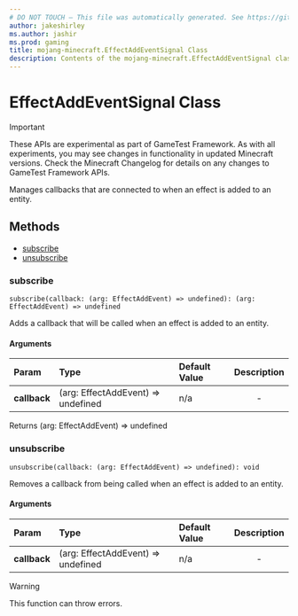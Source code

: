 ```yaml
---
# DO NOT TOUCH — This file was automatically generated. See https://github.com/Mojang/MinecraftScriptingApiDocsGenerator to modify descriptions, examples, etc.
author: jakeshirley
ms.author: jashir
ms.prod: gaming
title: mojang-minecraft.EffectAddEventSignal Class
description: Contents of the mojang-minecraft.EffectAddEventSignal class.
---
```

# EffectAddEventSignal Class
>[!IMPORTANT]
>These APIs are experimental as part of GameTest Framework. As with all experiments, you may see changes in functionality in updated Minecraft versions. Check the Minecraft Changelog for details on any changes to GameTest Framework APIs.

Manages callbacks that are connected to when an effect is added to an entity.


## Methods
- [subscribe](#subscribe)
- [unsubscribe](#unsubscribe)
  
### **subscribe**
`
subscribe(callback: (arg: EffectAddEvent) => undefined): (arg: EffectAddEvent) => undefined
`

Adds a callback that will be called when an effect is added to an entity.
#### Arguments
| Param | Type | Default Value | Description |
| :--- | :--- | :--- | :---: |
| **callback** | (arg: EffectAddEvent) => undefined | n/a | - |

Returns (arg: EffectAddEvent) => undefined


### **unsubscribe**
`
unsubscribe(callback: (arg: EffectAddEvent) => undefined): void
`

Removes a callback from being called when an effect is added to an entity.
#### Arguments
| Param | Type | Default Value | Description |
| :--- | :--- | :--- | :---: |
| **callback** | (arg: EffectAddEvent) => undefined | n/a | - |


> [!WARNING]
> This function can throw errors.


